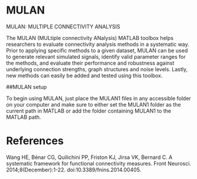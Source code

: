 MULAN
=====

MULAN: MULTIPLE CONNECTIVITY ANALYSIS

The MULAN (MULtiple connectivity ANalysis) MATLAB toolbox helps researchers to
evaluate connectivity analysis methods in a systematic way. Prior to applying
specific methods to a given dataset, MULAN can be used to generate relevant
simulated signals, identify valid parameter ranges for the methods, and
evaluate their performance and robustness against underlying connection
strengths, graph structures and noise levels. Lastly, new methods can easily be
added and tested using this toolbox. 


##MULAN setup

To begin using MULAN, just place the MULAN1 files in any accessible folder on
your computer and make sure to either set the MULAN1 folder as the current path
in MATLAB or add the folder containing MULAN1 to the MATLAB path.

# References
Wang HE, Bénar CG, Quilichini PP, Friston KJ, Jirsa VK, Bernard C. A systematic framework for functional connectivity measures. Front Neurosci. 2014;8(December):1-22. doi:10.3389/fnins.2014.00405. 
